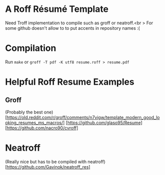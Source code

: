 # A Roff Résumé Template
Need Troff implementation to compile such as groff or neatroff.<br  \>
For some github doesn't allow to to put accents in repository names :(

# Compilation
Run `make` or `groff -T pdf -K utf8 resume.roff > resume.pdf`

# Helpful Roff Resume Examples

## Groff
(Probably the best one)[https://old.reddit.com/r/groff/comments/n7vigw/template_modern_good_looking_resumes_ms_macros/]
[https://github.com/glaso95/Resume]
[https://github.com/nacro90/cvroff]

# Neatroff
(Really nice but has to be compiled with neatroff)[https://github.com/Gavinok/neatroff_res]

